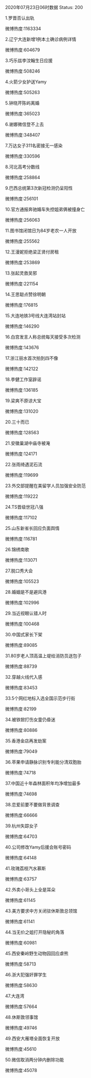 2020年07月23日06时数据
Status: 200

1.罗晋否认出轨

微博热度:1163334

2.辽宁大连新增1例本土确诊病例详情

微博热度:604679

3.巧乐兹李汶翰生日应援

微博热度:508246

4.火箭少女护送Yamy

微博热度:505263

5.钟晓芹陈屿离婚

微博热度:365023

6.谢娜微信登不上去

微博热度:348407

7.万达女子311名密接无一感染

微博热度:330596

8.河北高考分数线

微博热度:258864

9.巴西总统第3次新冠检测仍呈阳性

微博热度:256101

10.官方通报奔驰婚车失控姐弟俩被撞身亡

微博热度:256063

11.图书馆闭馆日为84岁老农一人开放

微博热度:255562

12.王漫妮拒绝梁正贤付房租

微博热度:253869

13.张起灵救吴邪

微博热度:221154

14.王思聪点赞徐明朝

微博热度:176815

15.大连地铁3号线大连湾站封站

微博热度:146290

16.白宫发言人称总统每天接受多次检测

微博热度:143676

17.浙江丽水首次拍到四不像

微博热度:142122

18.李健工作室辟谣

微博热度:136185

19.梁爽不原谅大宝

微博热度:131020

20.三十而已

微博热度:128563

21.安徽巢湖中庙寺被淹

微博热度:124171

22.张雨绮遇泥石流

微博热度:119699

23.外交部提醒在美留学人员加强安全防范

微博热度:119222

24.TS晋级世冠八强

微博热度:117102

25.山东新省长回应负面舆情

微博热度:116781

26.锦绣南歌

微博热度:113071

27.脱口秀大会

微博热度:105523

28.婚姻是不是避风港

微博热度:102996

29.当近视眼认错人时

微博热度:100468

30.中国式家长下架

微博热度:89085

31.80岁老人顶高温上堤给消防员送包子

微博热度:88739

32.穿越火线代入感

微博热度:83453

33.5个网红地标入选全国示范步行街

微博热度:82199

34.被铁锨打伤女童仍昏迷

微博热度:80886

35.香港金店再发劫案

微博热度:79049

36.苹果申请静脉识别专利能分清双胞胎

微博热度:74718

37.中国近十年森林面积年均净增加最多

微博热度:74698

38.恋爱前要不要做背景调查

微博热度:66666

39.杭州失踪女子

微博热度:64703

40.公司修改Yamy后援会账号密码

微博热度:64148

41.玫瑰荔枝汽水慕斯

微博热度:63757

42.外卖小哥头上全是耳朵

微博热度:61145

43.美方要求中方关闭驻休斯敦总领馆

微博热度:61141

44.当无价之姐打开隐秘的角落

微博热度:60981

45.西安秦岭野生动物园回应虐熊

微博热度:58713

46.浙大犯强奸罪学生

微博热度:58630

47.大连湾

微博热度:57664

48.休斯敦领事馆

微博热度:49746

49.西安大雁塔全面恢复开放

微博热度:45610

50.微信取消两分钟内删除功能

微博热度:45078

